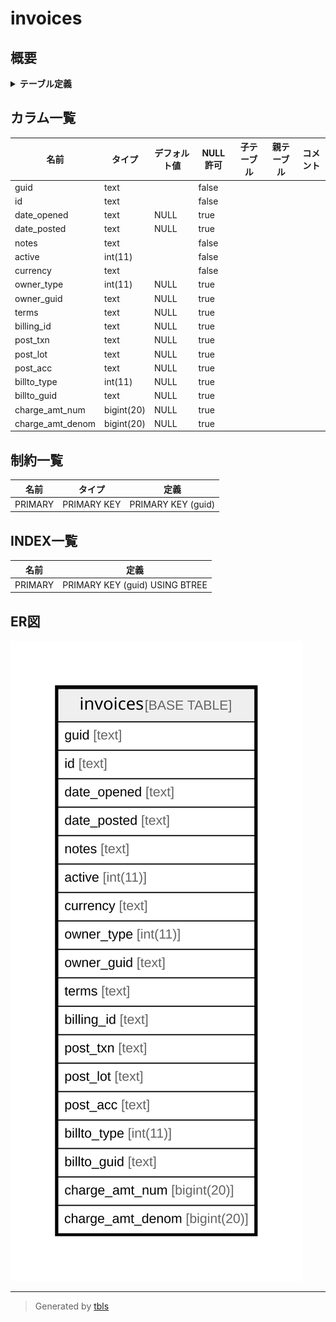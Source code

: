 # invoices

## 概要

<details>
<summary><strong>テーブル定義</strong></summary>

```sql
CREATE TABLE `invoices` (
  `guid` text NOT NULL,
  `id` text NOT NULL,
  `date_opened` text DEFAULT NULL,
  `date_posted` text DEFAULT NULL,
  `notes` text NOT NULL,
  `active` int(11) NOT NULL,
  `currency` text NOT NULL,
  `owner_type` int(11) DEFAULT NULL,
  `owner_guid` text DEFAULT NULL,
  `terms` text DEFAULT NULL,
  `billing_id` text DEFAULT NULL,
  `post_txn` text DEFAULT NULL,
  `post_lot` text DEFAULT NULL,
  `post_acc` text DEFAULT NULL,
  `billto_type` int(11) DEFAULT NULL,
  `billto_guid` text DEFAULT NULL,
  `charge_amt_num` bigint(20) DEFAULT NULL,
  `charge_amt_denom` bigint(20) DEFAULT NULL,
  PRIMARY KEY (`guid`(255))
) ENGINE=InnoDB DEFAULT CHARSET=utf8mb4 COLLATE=utf8mb4_general_ci
```

</details>

## カラム一覧

| 名前               | タイプ        | デフォルト値       | NULL許可   | 子テーブル      | 親テーブル      | コメント     |
| ---------------- | ---------- | ------------ | -------- | ---------- | ---------- | -------- |
| guid             | text       |              | false    |            |            |          |
| id               | text       |              | false    |            |            |          |
| date_opened      | text       | NULL         | true     |            |            |          |
| date_posted      | text       | NULL         | true     |            |            |          |
| notes            | text       |              | false    |            |            |          |
| active           | int(11)    |              | false    |            |            |          |
| currency         | text       |              | false    |            |            |          |
| owner_type       | int(11)    | NULL         | true     |            |            |          |
| owner_guid       | text       | NULL         | true     |            |            |          |
| terms            | text       | NULL         | true     |            |            |          |
| billing_id       | text       | NULL         | true     |            |            |          |
| post_txn         | text       | NULL         | true     |            |            |          |
| post_lot         | text       | NULL         | true     |            |            |          |
| post_acc         | text       | NULL         | true     |            |            |          |
| billto_type      | int(11)    | NULL         | true     |            |            |          |
| billto_guid      | text       | NULL         | true     |            |            |          |
| charge_amt_num   | bigint(20) | NULL         | true     |            |            |          |
| charge_amt_denom | bigint(20) | NULL         | true     |            |            |          |

## 制約一覧

| 名前      | タイプ         | 定義                 |
| ------- | ----------- | ------------------ |
| PRIMARY | PRIMARY KEY | PRIMARY KEY (guid) |

## INDEX一覧

| 名前      | 定義                             |
| ------- | ------------------------------ |
| PRIMARY | PRIMARY KEY (guid) USING BTREE |

## ER図

![er](invoices.svg)

---

> Generated by [tbls](https://github.com/k1LoW/tbls)
